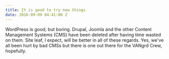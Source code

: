 ```yaml
---
title: It is good to try new things
date: 2016-09-09 04:41:00 Z
---
```


WordPress is good, but boring. Drupal, Joomla and the other Content Management Systems (CMS) have been deleted after having time wasted on them. Site leaf, I expect, will be better in all of these regards. Yes, we've all been hurt by bad CMSs but there is one out there for the VANgrd Crew, hopefully.